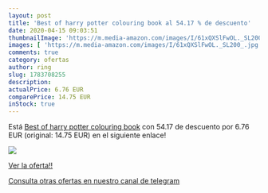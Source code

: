 ```yaml
---
layout: post
title: 'Best of harry potter colouring book al 54.17 % de descuento'
date: 2020-04-15 09:03:51
thumbnailImage: 'https://m.media-amazon.com/images/I/61xQXSlFwOL._SL200_.jpg'
images: [ 'https://m.media-amazon.com/images/I/61xQXSlFwOL._SL200_.jpg' ]
comments: true
category: ofertas
author: ring
slug: 1783708255
description:
actualPrice: 6.76 EUR
comparePrice: 14.75 EUR
inStock: true
---
```


Está [Best of harry potter colouring book](https://www.amazon.com/dp/1783708255/?tag=redken08-20) con 54.17 de descuento por 6.76 EUR (original: 14.75 EUR) en el siguiente enlace!

[![](https://m.media-amazon.com/images/I/61xQXSlFwOL._SL200_.jpg)](https://www.amazon.com/dp/1783708255/?tag=redken08-20)

[Ver la oferta!!](https://www.amazon.com/dp/1783708255/?tag=redken08-20)

[Consulta otras ofertas en nuestro canal de telegram](https://t.me/s/ofertas25)
